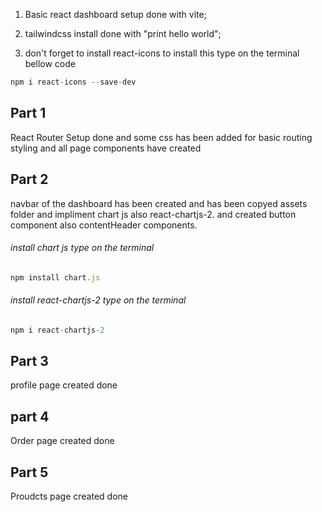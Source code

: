 1. Basic react dashboard setup done with vite;

2. tailwindcss install done with "print hello world";
3. don't forget to install react-icons to install this type on the terminal bellow code

```js
npm i react-icons --save-dev
```

## Part 1

React Router Setup done and some css has been added for basic routing styling and all page components have created

## Part 2

navbar of the dashboard has been created and has been copyed assets folder and impliment chart js also react-chartjs-2. and created button component also contentHeader components.

###### install chart js type on the terminal

```js
npm install chart.js
```

###### install react-chartjs-2 type on the terminal

```js
npm i react-chartjs-2
```

## Part 3

profile page created done

## part 4

Order page created done

## Part 5

Proudcts page created done

